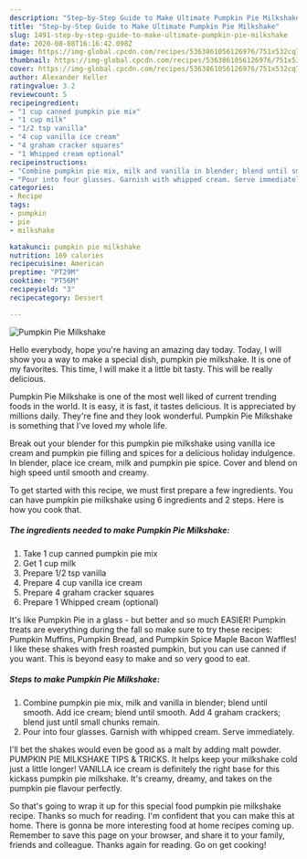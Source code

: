 ```yaml
---
description: "Step-by-Step Guide to Make Ultimate Pumpkin Pie Milkshake"
title: "Step-by-Step Guide to Make Ultimate Pumpkin Pie Milkshake"
slug: 1491-step-by-step-guide-to-make-ultimate-pumpkin-pie-milkshake
date: 2020-08-08T16:16:42.098Z
image: https://img-global.cpcdn.com/recipes/5363861056126976/751x532cq70/pumpkin-pie-milkshake-recipe-main-photo.jpg
thumbnail: https://img-global.cpcdn.com/recipes/5363861056126976/751x532cq70/pumpkin-pie-milkshake-recipe-main-photo.jpg
cover: https://img-global.cpcdn.com/recipes/5363861056126976/751x532cq70/pumpkin-pie-milkshake-recipe-main-photo.jpg
author: Alexander Keller
ratingvalue: 3.2
reviewcount: 5
recipeingredient:
- "1 cup canned pumpkin pie mix"
- "1 cup milk"
- "1/2 tsp vanilla"
- "4 cup vanilla ice cream"
- "4 graham cracker squares"
- "1 Whipped cream optional"
recipeinstructions:
- "Combine pumpkin pie mix, milk and vanilla in blender; blend until smooth. Add ice cream; blend until smooth. Add 4 graham crackers; blend just until small chunks remain."
- "Pour into four glasses. Garnish with whipped cream. Serve immediately."
categories:
- Recipe
tags:
- pumpkin
- pie
- milkshake

katakunci: pumpkin pie milkshake 
nutrition: 169 calories
recipecuisine: American
preptime: "PT29M"
cooktime: "PT56M"
recipeyield: "3"
recipecategory: Dessert

---
```



![Pumpkin Pie Milkshake](https://img-global.cpcdn.com/recipes/5363861056126976/751x532cq70/pumpkin-pie-milkshake-recipe-main-photo.jpg)

Hello everybody, hope you're having an amazing day today. Today, I will show you a way to make a special dish, pumpkin pie milkshake. It is one of my favorites. This time, I will make it a little bit tasty. This will be really delicious.

Pumpkin Pie Milkshake is one of the most well liked of current trending foods in the world. It is easy, it is fast, it tastes delicious. It is appreciated by millions daily. They're fine and they look wonderful. Pumpkin Pie Milkshake is something that I've loved my whole life.

Break out your blender for this pumpkin pie milkshake using vanilla ice cream and pumpkin pie filling and spices for a delicious holiday indulgence. In blender, place ice cream, milk and pumpkin pie spice. Cover and blend on high speed until smooth and creamy.


To get started with this recipe, we must first prepare a few ingredients. You can have pumpkin pie milkshake using 6 ingredients and 2 steps. Here is how you cook that.

<!--inarticleads1-->

##### The ingredients needed to make Pumpkin Pie Milkshake:

1. Take 1 cup canned pumpkin pie mix
1. Get 1 cup milk
1. Prepare 1/2 tsp vanilla
1. Prepare 4 cup vanilla ice cream
1. Prepare 4 graham cracker squares
1. Prepare 1 Whipped cream (optional)


It&#39;s like Pumpkin Pie in a glass - but better and so much EASIER! Pumpkin treats are everything during the fall so make sure to try these recipes: Pumpkin Muffins, Pumpkin Bread, and Pumpkin Spice Maple Bacon Waffles! I like these shakes with fresh roasted pumpkin, but you can use canned if you want. This is beyond easy to make and so very good to eat. 

<!--inarticleads2-->

##### Steps to make Pumpkin Pie Milkshake:

1. Combine pumpkin pie mix, milk and vanilla in blender; blend until smooth. Add ice cream; blend until smooth. Add 4 graham crackers; blend just until small chunks remain.
1. Pour into four glasses. Garnish with whipped cream. Serve immediately.


I&#39;ll bet the shakes would even be good as a malt by adding malt powder. PUMPKIN PIE MILKSHAKE TIPS &amp; TRICKS. It helps keep your milkshake cold just a little longer! VANILLA ice cream is definitely the right base for this kickass pumpkin pie milkshake. It&#39;s creamy, dreamy, and takes on the pumpkin pie flavour perfectly. 

So that's going to wrap it up for this special food pumpkin pie milkshake recipe. Thanks so much for reading. I'm confident that you can make this at home. There is gonna be more interesting food at home recipes coming up. Remember to save this page on your browser, and share it to your family, friends and colleague. Thanks again for reading. Go on get cooking!
